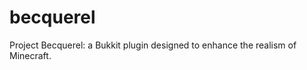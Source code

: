 becquerel
=========

Project Becquerel: a Bukkit plugin designed to enhance the realism of Minecraft.
